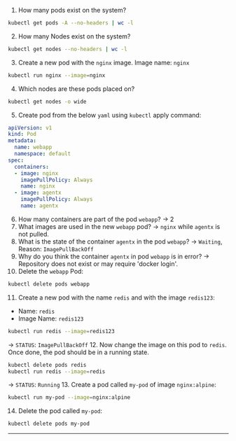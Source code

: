 1. How many pods exist on the system?
```sh
kubectl get pods -A --no-headers | wc -l
```
2. How many Nodes exist on the system?
```sh
kubectl get nodes --no-headers | wc -l
```
3. Create a new pod with the `nginx` image. Image name: `nginx`
```sh
kubectl run nginx --image=nginx
```
4. Which nodes are these pods placed on?
```sh
kubectl get nodes -o wide
```
5. Create pod from the below `yaml` using `kubectl` apply command:
```yaml
apiVersion: v1
kind: Pod
metadata:
  name: webapp
  namespace: default
spec:
  containers:
  - image: nginx
    imagePullPolicy: Always
    name: nginx
  - image: agentx
    imagePullPolicy: Always
    name: agentx
```
6. How many containers are part of the pod `webapp`?
-> 2
7. What images are used in the new `webapp` pod?
-> `nginx` while `agentx` is not pulled.
8. What is the state of the container `agentx` in the pod `webapp`?
-> `Waiting`, Reason: `ImagePullBackOff`
9. Why do you think the container `agentx` in pod `webapp` is in error?
-> Repository does not exist or may require 'docker login'.
10. Delete the `webapp` Pod:
```sh
kubectl delete pods webapp
```
11. Create a new pod with the name `redis` and with the image `redis123`:
- Name: `redis`
- Image Name: `redis123`
```sh
kubectl run redis --image=redis123
```
-> `STATUS`: `ImagePullBackOff`
12. Now change the image on this pod to `redis`. Once done, the pod should be in a running state.
```sh
kubectl delete pods redis
kubectl run redis --image=redis
```
-> `STATUS`: `Running`
13. Create a pod called `my-pod` of image `nginx:alpine`:
```sh
kubectl run my-pod --image=nginx:alpine
```
14. Delete the pod called `my-pod`:
```sh
kubectl delete pods my-pod
```
---